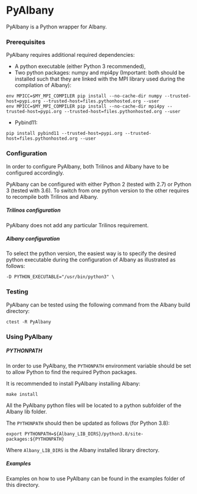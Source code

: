 # PyAlbany

PyAlbany is a Python wrapper for Albany.

### Prerequisites

PyAlbany requires additional required dependencies:
* A python executable (either Python 3 recommended),
* Two python packages: numpy and mpi4py (Important: both should be installed such that they are linked with the MPI library used during the compilation of Albany):
```
env MPICC=$MY_MPI_COMPILER pip install --no-cache-dir numpy --trusted-host=pypi.org --trusted-host=files.pythonhosted.org --user
env MPICC=$MY_MPI_COMPILER pip install --no-cache-dir mpi4py --trusted-host=pypi.org --trusted-host=files.pythonhosted.org --user
```
* Pybind11:
```
pip install pybind11 --trusted-host=pypi.org --trusted-host=files.pythonhosted.org --user
```

### Configuration

In order to configure PyAlbany, both Trilinos and Albany have to be configured accordingly.

PyAlbany can be configured with either Python 2 (tested with 2.7) or Python 3 (tested with 3.6).
To switch from one python version to the other requires to recompile both Trilinos and Albany.

##### Trilinos configuration
PyAlbany does not add any particular Trilinos requirement.

##### Albany configuration
To select the python version, the easiest way is to specify the desired python executable during the configuration of Albany as illustrated as follows:
```
-D PYTHON_EXECUTABLE="/usr/bin/python3" \
```

### Testing

PyAlbany can be tested using the following command from the Albany build directory:
```
ctest -R PyAlbany
```

### Using PyAlbany

##### PYTHONPATH
In order to use PyAlbany, the `PYTHONPATH` environment variable should be set to allow Python to find the required Python packages.

It is recommended to install PyAlbany installing Albany:
```
make install
```
All the PyAlbany python files will be located to a python subfolder of the Albany lib folder.

The `PYTHONPATH` should then be updated as follows (for Python 3.8):
```
export PYTHONPATH=${Albany_LIB_DIRS}/python3.8/site-packages:${PYTHONPATH}
```
Where `Albany_LIB_DIRS` is the Albany installed library directory.

##### Examples
Examples on how to use PyAlbany can be found in the examples folder of this directory.
